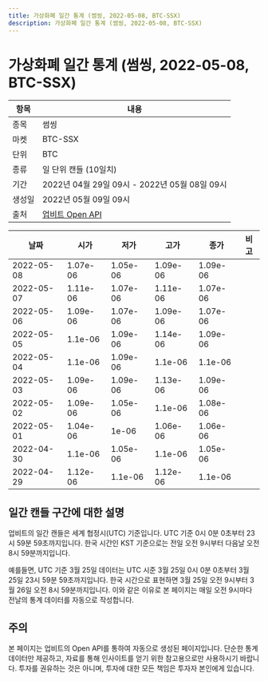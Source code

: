 ```yaml
---
title: 가상화폐 일간 통계 (썸씽, 2022-05-08, BTC-SSX)
description: 가상화폐 일간 통계 (썸씽, 2022-05-08, BTC-SSX)
---
```



가상화폐 일간 통계 (썸씽, 2022-05-08, BTC-SSX)
===

|항목|내용|
|--|--|
|종목|썸씽|
|마켓|BTC-SSX|
|단위|BTC|
|종류|일 단위 캔들 (10일치)|
|기간|2022년 04월 29일 09시 - 2022년 05월 08일 09시|
|생성일|2022년 05월 09일 09시|
|출처|[업비트 Open API](https://docs.upbit.com)|


|날짜|시가|저가|고가|종가|비고|
|--|--|--|--|--|--|
|2022-05-08|1.07e-06|1.05e-06|1.09e-06|1.09e-06|    |
|2022-05-07|1.11e-06|1.07e-06|1.11e-06|1.07e-06|    |
|2022-05-06|1.09e-06|1.07e-06|1.09e-06|1.07e-06|    |
|2022-05-05|1.1e-06|1.09e-06|1.14e-06|1.09e-06|    |
|2022-05-04|1.1e-06|1.09e-06|1.1e-06|1.1e-06|    |
|2022-05-03|1.09e-06|1.09e-06|1.13e-06|1.09e-06|    |
|2022-05-02|1.09e-06|1.05e-06|1.1e-06|1.08e-06|    |
|2022-05-01|1.04e-06|1e-06|1.06e-06|1.06e-06|    |
|2022-04-30|1.1e-06|1.05e-06|1.1e-06|1.05e-06|    |
|2022-04-29|1.12e-06|1.1e-06|1.12e-06|1.1e-06|    |


일간 캔들 구간에 대한 설명
---


업비트의 일간 캔들은 세계 협정시(UTC) 기준입니다. 
UTC 기준 0시 0분 0초부터 23시 59분 59초까지입니다. 
한국 시간인 KST 기준으로는 전일 오전 9시부터 다음날 오전 8시 59분까지입니다. 


예를들면, UTC 기준 3월 25일 데이터는 UTC 시준 3월 25일 0시 0분 0초부터 3월 25일 23시 59분 59초까지입니다. 
한국 시간으로 표현하면 3월 25일 오전 9시부터 3월 26일 오전 8시 59분까지입니다. 
이와 같은 이유로 본 페이지는 매일 오전 9시마다 전날의 통계 데이터를 자동으로 작성합니다. 


주의
---


본 페이지는 업비트의 Open API를 통하여 자동으로 생성된 페이지입니다. 
단순한 통계 데이터만 제공하고, 자료를 통해 인사이트를 얻기 위한 참고용으로만 사용하시기 바랍니다. 
투자를 권유하는 것은 아니며, 투자에 대한 모든 책임은 투자자 본인에게 있습니다. 
